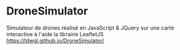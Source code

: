 # DroneSimulator
Simulateur de drones réalisé en JavaScript & JQuery sur une carte interactive à l'aide la librairie LeafletJS
https://ldwgl.github.io/DroneSimulator/
